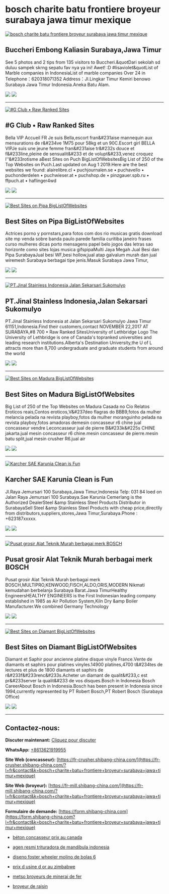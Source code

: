 # bosch charite batu frontiere broyeur surabaya jawa timur mexique

<a href="https://swt.shibang-china.com/?l=fr&img&k=bosch+charite+batu+frontiere+broyeur+surabaya+jawa+timur+mexique" target="_blank">![bosch charite batu frontiere broyeur surabaya jawa timur mexique](http://static.shibang-china.com/all-800x300/481.jpg)</a>

## Buccheri Embong Kaliasin Surabaya,Jawa Timur
See 5 photos and 2 tips from 135 visitors to Buccheri.&quotDari sekolah sd duluu sampek skrng sepatu fav nya ya ini! Awet! :D #lisaviolet&quotList of Marble companies in IndonesiaList of marble companies Over 24 in Telephone：620318071352 Address：Jl.Lingkar Timur Kemiri benowo Surabaya Jawa Timur Indonesia.Aneka Batu Alam.


<a href="https://whatsapp.shibangsoft.com/WhatsApp.php" target="_blank" title="WhatsApp">![](http://static.shibang-china.com/icon/whatsapp.png)</a> <a href="https://swt.shibang-china.com/?l=fr&icon&k=bosch+charite+batu+frontiere+broyeur+surabaya+jawa+timur+mexique" target="_blank">![](http://static.shibang-china.com/icon/chat-fr.png)</a>

---

<a href="https://swt.shibang-china.com/?l=fr&img&k=bosch+charite+batu+frontiere+broyeur+surabaya+jawa+timur+mexique" target="_blank">![#G Club • Raw Ranked Sites](http://static.shibang-china.com/all-800x300/458.jpg)</a>

## #G Club • Raw Ranked Sites
Bella VIP Accueil FR Je suis Bella,escort fran&#231aise mannequin aux mensurations de r&#234ve 1M75 pour 58kg et un 90C.Escort girl BELLA VIPJe suis une jeune femme fran&#231aise tr&#232s douce et f&#233line,pleine de sensualit&#233 et de volupt&#233,venez croquez l''&#233rotisme aBest Sites on Puch BigListOfWebsitesBig List of 250 of the Top Websites on Puch.Last updated on Aug 1 2019.Here are the best websites we found: alairelibre.cl • puchjournalen.se • puchavello • puchonderdelen • puchwieser.at • puchshop.de • pinzgauer.spb.ru • ffpuch.at • haflinger4wd


<a href="https://whatsapp.shibangsoft.com/WhatsApp.php" target="_blank" title="WhatsApp">![](http://static.shibang-china.com/icon/whatsapp.png)</a> <a href="https://swt.shibang-china.com/?l=fr&icon&k=bosch+charite+batu+frontiere+broyeur+surabaya+jawa+timur+mexique" target="_blank">![](http://static.shibang-china.com/icon/chat-fr.png)</a>

---

<a href="https://swt.shibang-china.com/?l=fr&img&k=bosch+charite+batu+frontiere+broyeur+surabaya+jawa+timur+mexique" target="_blank">![Best Sites on Pipa BigListOfWebsites](http://static.shibang-china.com/all-800x300/1214.jpg)</a>

## Best Sites on Pipa BigListOfWebsites
Actrices porno y pornstars,para fotos com dos rio musicas gratis download site mp venda sobre banda paulo parede familia curitiba janeiro frases curso mulheres dicas porto mensagens papel belo jogos das letras sao horizonte como sites lojas musica gifspipaMulti Jaya Megah Jual Besi dan Pipa SurabayaJual besi WF,besi hollow,jual atap galvalum murah dan jual wiremesh Surabaya berbagai tipe jenis.Masuk Surabaya Jawa Timur,


<a href="https://whatsapp.shibangsoft.com/WhatsApp.php" target="_blank" title="WhatsApp">![](http://static.shibang-china.com/icon/whatsapp.png)</a> <a href="https://swt.shibang-china.com/?l=fr&icon&k=bosch+charite+batu+frontiere+broyeur+surabaya+jawa+timur+mexique" target="_blank">![](http://static.shibang-china.com/icon/chat-fr.png)</a>

---

<a href="https://swt.shibang-china.com/?l=fr&img&k=bosch+charite+batu+frontiere+broyeur+surabaya+jawa+timur+mexique" target="_blank">![PT.Jinal Stainless Indonesia,Jalan Sekarsari Sukomulyo](http://static.shibang-china.com/all-800x300/202.jpg)</a>

## PT.Jinal Stainless Indonesia,Jalan Sekarsari Sukomulyo
PT.Jinal Stainless Indonesia at Jalan Sekarsari Sukomulyo Jawa Timur 61151,Indonesia.Find their customers,contact NOVEMBER 22,2017 AT SURABAYA,#8 700 • Raw Ranked SitesUniversity of Lethbridge Logo The University of Lethbridge is one of Canada's topranked universities and leading research institutions.Alberta's Destination University,the U of L attracts more than 8,700 undergraduate and graduate students from around the world


<a href="https://whatsapp.shibangsoft.com/WhatsApp.php" target="_blank" title="WhatsApp">![](http://static.shibang-china.com/icon/whatsapp.png)</a> <a href="https://swt.shibang-china.com/?l=fr&icon&k=bosch+charite+batu+frontiere+broyeur+surabaya+jawa+timur+mexique" target="_blank">![](http://static.shibang-china.com/icon/chat-fr.png)</a>

---

<a href="https://swt.shibang-china.com/?l=fr&img&k=bosch+charite+batu+frontiere+broyeur+surabaya+jawa+timur+mexique" target="_blank">![Best Sites on Madura BigListOfWebsites](http://static.shibang-china.com/all-800x300/867.jpg)</a>

## Best Sites on Madura BigListOfWebsites
Big List of 250 of the Top Websites on Madura Casada no Cio Relatos Eroticos reais,Contos eroticos,V&#237deo flagras do BBB9,fotos da mulher melancia pelada na revista playboy,fotos da mulher moranguinho pelada na revista playboy,fotos amadoras demesin concasseur r6 chine jual concasseur vendre Leconcasseur jual de pierre B&#233k&#225s CHINE jakarta.jual mesin concasseur r6 chine.mesin concasseur de pierre.mesin batu split,jual mesin crusher R6.jual air


<a href="https://whatsapp.shibangsoft.com/WhatsApp.php" target="_blank" title="WhatsApp">![](http://static.shibang-china.com/icon/whatsapp.png)</a> <a href="https://swt.shibang-china.com/?l=fr&icon&k=bosch+charite+batu+frontiere+broyeur+surabaya+jawa+timur+mexique" target="_blank">![](http://static.shibang-china.com/icon/chat-fr.png)</a>

---

<a href="https://swt.shibang-china.com/?l=fr&img&k=bosch+charite+batu+frontiere+broyeur+surabaya+jawa+timur+mexique" target="_blank">![Karcher SAE Karunia Clean is Fun](http://static.shibang-china.com/all-800x300/861.jpg)</a>

## Karcher SAE Karunia Clean is Fun
Jl.Raya Jemursari 100 Surabaya,Jawa Timur,Indonesia Telp: 031 84 loed on Jalan Raya Jemursari 100 Surabaya.Sae Karunia Cemerlang is the Authorized DealerSteel &amp Stainless Steel Products Distributor in SurabayaSell Steel &amp Stainless Steel Products with cheap price,directlly from distributors,suppliers,stores,Jawa Timur,Surabaya.Phone : +623187xxxxx.


<a href="https://whatsapp.shibangsoft.com/WhatsApp.php" target="_blank" title="WhatsApp">![](http://static.shibang-china.com/icon/whatsapp.png)</a> <a href="https://swt.shibang-china.com/?l=fr&icon&k=bosch+charite+batu+frontiere+broyeur+surabaya+jawa+timur+mexique" target="_blank">![](http://static.shibang-china.com/icon/chat-fr.png)</a>

---

<a href="https://swt.shibang-china.com/?l=fr&img&k=bosch+charite+batu+frontiere+broyeur+surabaya+jawa+timur+mexique" target="_blank">![Pusat grosir Alat Teknik Murah berbagai merk BOSCH](http://static.shibang-china.com/all-800x300/471.jpg)</a>

## Pusat grosir Alat Teknik Murah berbagai merk BOSCH
Pusat grosir Alat Teknik Murah berbagai merk BOSCH,MULTIPRO,KENWOOD,FISCH,ALDO,ORIS,MODERN Nikmati kemudahan berbelanja Surabaya Barat.Jawa TimurHealthy EngineersHEALTHY ENGINEERS is the First Indonesian leading company established in 1985 as Air Pollution System,Kiln Dry &amp Boiler Manufacturer.We combined Germany Technology


<a href="https://whatsapp.shibangsoft.com/WhatsApp.php" target="_blank" title="WhatsApp">![](http://static.shibang-china.com/icon/whatsapp.png)</a> <a href="https://swt.shibang-china.com/?l=fr&icon&k=bosch+charite+batu+frontiere+broyeur+surabaya+jawa+timur+mexique" target="_blank">![](http://static.shibang-china.com/icon/chat-fr.png)</a>

---

<a href="https://swt.shibang-china.com/?l=fr&img&k=bosch+charite+batu+frontiere+broyeur+surabaya+jawa+timur+mexique" target="_blank">![Best Sites on Diamant BigListOfWebsites](http://static.shibang-china.com/all-800x300/936.jpg)</a>

## Best Sites on Diamant BigListOfWebsites
Diamant et Saphir pour ancienne platine disque vinyle France.Vente de diamants et saphirs pour platines vinyles.14900 platines,4700 t&#234tes de lectures et plus de 1800 diamants et saphirs de r&#233f&#233renc&#233s.Acheter un diamant de qualit&#233,c est pr&#233server la qualit&#233 de vos disques.Bosch in Indonesia Bosch CareerAbout Bosch in Indonesia.Bosch has been present in Indonesia since 1994,currently represented by PT Robert Bosch,PT Robert Bosch (Surabaya Office)


<a href="https://whatsapp.shibangsoft.com/WhatsApp.php" target="_blank" title="WhatsApp">![](http://static.shibang-china.com/icon/whatsapp.png)</a> <a href="https://swt.shibang-china.com/?l=fr&icon&k=bosch+charite+batu+frontiere+broyeur+surabaya+jawa+timur+mexique" target="_blank">![](http://static.shibang-china.com/icon/chat-fr.png)</a>

---
## Contactez-nous:

**Discuter maintenant:** [Cliquez pour discuter](https://swt.shibang-china.com?l=fr&contact&k=bosch+charite+batu+frontiere+broyeur+surabaya+jawa+timur+mexique)

**WhatsApp:**  [+8613621919955](https://whatsapp.shibangsoft.com/WhatsApp.php)

**Site Web (concasseur):** [https://fr-crusher.shibang-china.com/](https://fr-crusher.shibang-china.com/?l=fr&contact&k=bosch+charite+batu+frontiere+broyeur+surabaya+jawa+timur+mexique)

**Site Web (broyeur):** [https://fr-mill.shibang-china.com/](https://fr-mill.shibang-china.com/?l=fr&contact&k=bosch+charite+batu+frontiere+broyeur+surabaya+jawa+timur+mexique)

**Formulaire de demande:** [https://form.shibang-china.com](https://form.shibang-china.com?l=fr&contact&k=bosch+charite+batu+frontiere+broyeur+surabaya+jawa+timur+mexique)

* [béton concasseur prix au canada](../65/b%C3%A9ton%20concasseur%20prix%20au%20canada.md)

* [agen resmi trituradora de mandíbula indonesia](../65/agen%20resmi%20trituradora%20de%20mand%C3%ADbula%20indonesia.md)

* [diseno foster wheeler molino de bolas 6](../62/diseno%20foster%20wheeler%20molino%20de%20bolas%206.md)

* [prix d usine d or au zimbabwe](../61/prix%20d%20usine%20d%20or%20au%20zimbabwe.md)

* [metso broyeurs de minerai de fer](../61/metso%20broyeurs%20de%20minerai%20de%20fer.md)

* [broyeur de raisin](../65/broyeur%20de%20raisin.md)